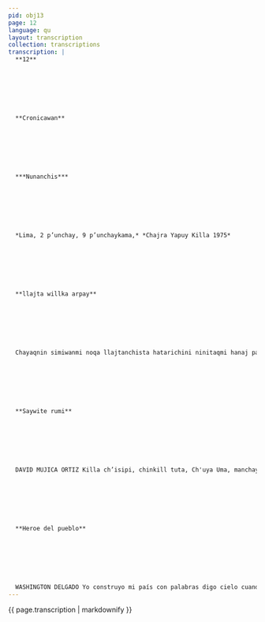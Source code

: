 ```yaml
---
pid: obj13
page: 12
language: qu
layout: transcription
collection: transcriptions
transcription: |
  **12**
  
  
  
  
  
  
  
  **Cronicawan**
  
  
  
  
  
  
  
  ***Nunanchis***
  
  
  
  
  
  
  
  *Lima, 2 p’unchay, 9 p’unchaykama,* *Chajra Yapuy Killa 1975*
  
  
  
  
  
  
  
  **llajta willka arpay**
  
  
  
  
  
  
  
  Chayaqnin simiwanmi noqa llajtanchista hatarichini ninitaqmi hanaj pacha hanaj pachata qhawashaqtiy k’anchaq ninitaq, unu (yaku), ninitaq sonqo, hujmantaqa mana yachanichu. T'itutaqmi ch'inlla ichataq t'ijllukunata khuyapayani. Qharikunan kanku warmikunawan ñawiykuna k’anchachijku chaymanta kunkaytaq paykunawan kashan imayna kawsasqanku wayra Chaninmanta awqanakuni chayqa manan wañuyta manchanichu. Takihitaq ch’ajway wañuchinakuypi. Tusunitaq ruphaypa sispanpi. Kausasaq khuyapayakuy rayku mana cheqniywanchu Chayaqnin simiwanmi noqa llajtanchista hayarichini.
  
  
  
  
  
  
  
  **Saywite rumi**
  
  
  
  
  
  
  
  DAVID MUJICA ORTIZ Killa ch’isipi, chinkill tuta, Ch'uya Uma, manchay kunkakunata uyakuspa, chutasqa hina, wasinmanta lloqsimun tuyllapi roqhogospa ch’ampaq paqo mast’arikun, illapataq wach’imun Colina de Condorta atipaspa. Musphay musphaypukara Khipu Wasiman chinkarin, chaypin utiykachakun hatunkaray sansaq rumiq urmayamusqanta Fikuspa, antipatá, orqokunata llipipichispa, pachata roqhorqochispa panpachakusqataq Torreon Centralpa, sispanpi kay t'ituy ch’isin atuta phutichisqa ichaga sumaq pacha lllariy mat'inpi much’asqa rikhúrimusqataq húj'lump’uallusp’i rumi, sumaq. llump’a teqsinpi imayna ch’uya piñi rumipi kaqnisqa chaymanta sumajllamantaña samanpasqa wijsanmanta hawanman. Wich’alinkunata llamiqtiqtaq chay sumaq qhawayninkunata chaymanta qhallallajnintaa yuyay chmnkay qonqorikun chaymanta manchay arpay nunanwan, rimay wllkakun,aukinpa tukuy hallpaman mañakun Inti Wiraqochaq khuyapayakuyainta chaymana mink'ayninta, chaymanta, rauraq wiqenwan añamchakun chay umi ayakillanayta Hatuq Taqsi Kamaqpa apachimusqanta Chay ch'isi pachamanta, Ch'uya Umapaqqa, Saywite rumi tukusqa hatunkaray rawankinpi.. Kasqataq Pachacamacpa yakilnin runaman haywaspa Khuyapakuq sonqonwan. Willka p’ataranta. Kamaq yuyayninmanta qhapaq ullqan, qhallallaj hanaq npachan, chaypin qhapaq, yuyaychakuyman ukhu pachaman haykusqa. Pawanmi willkakun, chay llank'ay kamachiwan yuyaykay rayku; q’ellpulla huj yayaylla: tukuypa hatarikunanpaq, chaymanta huj munay sonqolla: Hatun Ayllu raykulla. Zoomorficospa patanankunaq llajlla seq’ankunapi chaymanta mitma k'iñinkunasa manta arapéscos yuyay hunt’ayninkuna, Ch’uya Uma tarisqa k’uski unanchankunata chaymanta. Tawantisuyupi mana reqsiy atina t'ituyllakuna kutikunamahta chaymanta kausajkunamanta, tarisqataq kay hatun karay yakill rumipi p’ipu chajrakunapi tukuy maqayninkunawan, nawinchasqataq Chayallin kusa wachukunata unu apana manatarina yarqhakunaman rijch’asqa. Patanakunata qhawaspa utirayasqa qochuspa kay hnKij allpakunas teqsikunaman tukunman hillu chajra llank'aq makinpi. Q'aya q'aya qanchis p’unchaykunas wayt'asqa k’anchaq k’iraukunata utiylla qhawaspa chaymanta patanakunata, chaymanta ch’iki pukarakunata, lliplpisqa allin sumaj qelqakunawan, chaymanta muqay hunt'ayniñkunawan. Manan kay'pacbamantachu Ckanman, chaymanta cheqaq qoriyuq, haqhaywillka kero qaqapi ch’eqosqa e a AMitma harawitaq qaqapi qelqasqa, hunasim lunaq khuyapayakuynin mama pachaq anaq kallpanwan chaymaltajkallanqataq hati churinkunaq lllpa kallpaq miimap LA Kay rumi kamachitaq ukukanun, llak'aymanta chaynana khyakuymmnta qhapaq yachachiypa puchukaynin, chaymanta kamakuntaqa mama pachaq qhapaq yachaykunamanta pumallin chaymanta karantaq allin sumaj, kausaypa ñawin; ringeqerokunapas, chaymanta hinallallataq hampi kamaypq yachaysapakunapas, tarisqakutaq chay hatunlaray rumikunaq sumaj Llur'aynnkuna yachakay qelqakuna sumajmanta churanapaq qelqankuna walla walla patakuna qhajakunaq inkilpatakunapaq, mana yuyaychana yarqhakuna purun allpakunaq ch'akiyninta thanichinapaq chaymanta inka ñankunata seq'a lmanchay uyanta kutirichispa cheqaqmanta wayq’onkunaq llanllarij qhawayninkunata llank'ayta chaymanta khuyaypayana kuytawan kuskachaspa q'elpunpaq chaymanta llajtanpa saminniqpaq. Chaymanta apu suyutaq ankayllimun Tawantisuyu Apu Suyumain, chaymanta Eallin kamachiyman chaymaqta Qosqo Wiraqochakuraq allina sumaj kipu kamayoqninman, yaqallataq nunasimi America del Surpi mast'arikun.
  
  
  
  
  
  
  
  **Heroe del pueblo**
  
  
  
  
  
  
  
  WASHINGTON DELGADO Yo construyo mi país con palabras digo cielo cuando miro el cielo digo luz, agua, corazón y lo demás ignoro. El silencio es profundo pero amo las alturas. Hombres son y mujeres los que alumbran mis ojos y mi voz está con ellos como el aire en que viven. No me importa la muerte si es justo mi combate. Yo canto en las matanzas, Yo bailo junto al fuego por el amor no por el odio he de sobrevivir. Yo construyo mi país con palabras
---
```


{{ page.transcription | markdownify }}

